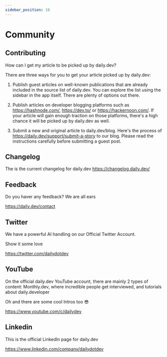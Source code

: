 ```yaml
---
sidebar_position: 16
---
```

# Community

## Contributing

How can I get my article to be picked up by daily.dev?

There are three ways for you to get your article picked up by daily.dev:

1. Publish guest articles on well-known publications that are already included in the source list of daily.dev. You can explore the list using the sidebar in the app itself. There are plenty of options out there.

2. Publish articles on developer blogging platforms such as https://hashnode.com/, https://dev.to/ or https://hackernoon.com/. If your article will gain enough traction on those platforms, there's a high chance it will be picked up by daily.dev as well.

3. Submit a new and original article to daily.dev/blog. Here's the process of https://daily.dev/support/submit-a-story to our blog. Please read the instructions carefully before submitting a guest post.

## Changelog

The is the current changelog for daily.dev
https://changelog.daily.dev/

## Feedback

Do you haver any feedback? We are all ears

https://daily.dev/contact

## Twitter

We have a powerful AI handling on our Official Twitter Account.

Show it some love

https://twitter.com/dailydotdev

## YouTube

On the official daily.dev YouTube account, there are mainly 2 types of content: Monthly.dev, where incredible people get interviewed, and tutorials about daily.developer

Oh and there are some cool Intros too 😎

https://www.youtube.com/c/dailydev

## Linkedin

This is the official LinkedIn page for daily.dev

https://www.linkedin.com/company/dailydotdev